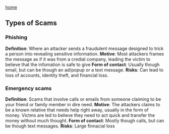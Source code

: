 [home](https://shilab66.github.io/O.S.O/index)<br>

## Types of Scams

### Phishing
**Definition**: Where an attacker sends a fraudulent message designed to trick a person into revealing sensitive information.
**Motive**: Most attackers frames the message as if it was from a credial company, leading the victim to believe that the infomation is safe to give
**Form of contact**: Usually though email, but can be though an ad/popup or a text message.
**Risks**: Can lead to loss of accounts, identity theft, and financial loss.

### Emergency scams
**Definition**: Scams that involve calls or emails from someone claiming to be your friend or family member in dire need.
**Motive**: The attackers claims to be a known relative that needs help right away, usually in the form of money. Victms are led to believe they need to act quick and transfer the money without much thought.
**Form of contact**: Mostly though calls, but can be though text messages.
**Risks**: Large finnacial loss
